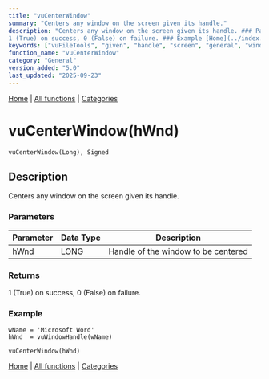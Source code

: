 ```yaml
---
title: "vuCenterWindow"
summary: "Centers any window on the screen given its handle."
description: "Centers any window on the screen given its handle. ### Parameters ### Returns
1 (True) on success, 0 (False) on failure. ### Example [Home](../index.md) | [All functions](index.md) | [Categories](../categories/index.md)"
keywords: ["vuFileTools", "given", "handle", "screen", "general", "window", "Clarion", "centers", "Windows", "vucenterwindow"]
function_name: "vuCenterWindow"
category: "General"
version_added: "5.0"
last_updated: "2025-09-23"
---
```


[Home](../index.md) | [All functions](index.md) | [Categories](../categories/index.md)

# vuCenterWindow(hWnd)

```Prototype
vuCenterWindow(Long), Signed
```


## Description
Centers any window on the screen given its handle.

### Parameters

| Parameter | Data Type | Description                           |
|-----------|-----------|---------------------------------------|
| hWnd      | LONG      | Handle of the window to be centered   |

### Returns
1 (True) on success, 0 (False) on failure.

### Example

```Clarion
wName = 'Microsoft Word'
hWnd  = vuWindowHandle(wName)

vuCenterWindow(hWnd)
```

[Home](../index.md) | [All functions](index.md) | [Categories](../categories/index.md)
